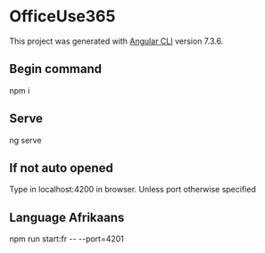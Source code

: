 # OfficeUse365

This project was generated with [Angular CLI](https://github.com/angular/angular-cli) version 7.3.6.


## Begin command
npm i 

## Serve 
ng serve

## If not auto opened
Type in localhost:4200 in browser. 
Unless port otherwise specified

## Language Afrikaans 
npm run start:fr -- --port=4201
